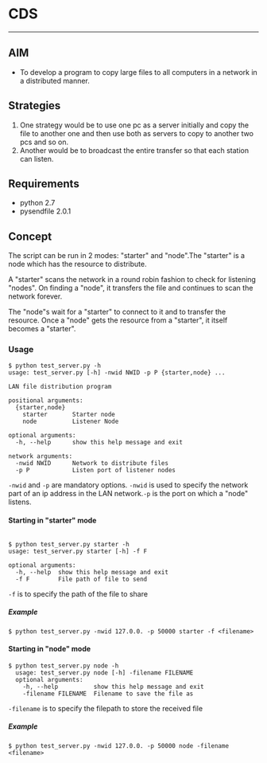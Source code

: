 # CDS
----------

## AIM
* To develop a program to copy large files to all computers in a network in a distributed manner.

## Strategies
1. One strategy would be to use one pc as a server initially and copy the file to another one and then use both as servers to copy to another two pcs and so on.
2. Another would be to broadcast the entire transfer so that each station can listen.

## Requirements
* python 2.7
* pysendfile 2.0.1

## Concept

The script can be run in 2 modes: "starter" and "node".The "starter" is a node which has the resource to distribute.

A "starter" scans the network in a round robin fashion to check for listening "nodes". On finding a "node", it transfers the file and continues to scan the network forever.

The "node"s wait for a "starter" to connect to it and to transfer the resource. Once a "node" gets the resource from a "starter", it itself becomes a "starter".

### Usage
  ```
  $ python test_server.py -h
  usage: test_server.py [-h] -nwid NWID -p P {starter,node} ...

  LAN file distribution program

  positional arguments:
    {starter,node}
      starter       Starter node
      node          Listener Node

  optional arguments:
    -h, --help      show this help message and exit

  network arguments:
    -nwid NWID      Network to distribute files
    -p P            Listen port of listener nodes
  ```
`-nwid` and `-p` are mandatory options.
`-nwid` is used to specify the network part of an ip address in the LAN network.`-p` is the port on which a "node" listens.

#### Starting in "starter" mode
```

$ python test_server.py starter -h
usage: test_server.py starter [-h] -f F

optional arguments:
  -h, --help  show this help message and exit
  -f F        File path of file to send
```
`-f` is to specify the path of the file to share

##### Example
    $ python test_server.py -nwid 127.0.0. -p 50000 starter -f <filename>

#### Starting in "node" mode
```
$ python test_server.py node -h
  usage: test_server.py node [-h] -filename FILENAME
  optional arguments:
    -h, --help          show this help message and exit
    -filename FILENAME  Filename to save the file as
```
`-filename` is to specify the filepath to store the received file

##### Example
    $ python test_server.py -nwid 127.0.0. -p 50000 node -filename <filename>
